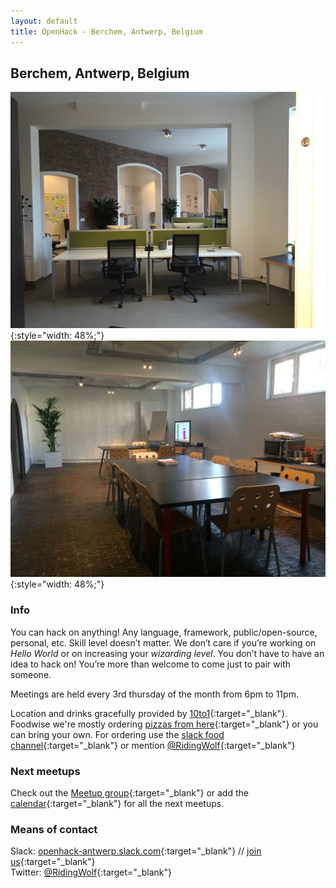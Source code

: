 ```yaml
---
layout: default
title: OpenHack - Berchem, Antwerp, Belgium
---
```


## Berchem, Antwerp, Belgium

![10to1 offices](/berchem/10to1-offices.jpg){:style="width: 48%;"} 
![het souterrain](/berchem/het-sousterrain.jpg){:style="width: 48%;"}

### Info

You can hack on anything! Any language, framework, public/open-source, personal, etc.
Skill level doesn’t matter. We don’t care if you’re working on _Hello World_ or on increasing your _wizarding level_.
You don’t have to have an idea to hack on! You’re more than welcome to come just to pair with someone.

Meetings are held every 3rd thursday of the month from 6pm to 11pm.

Location and drinks gracefully provided by [10to1](http://10to1.be){:target="_blank"}.   
Foodwise we're mostly ordering [pizzas from here](http://www.just-eat.be/restaurants-pizza-apetito-antwerpen/menu){:target="_blank"} or you can bring your own. 
For ordering use the [slack food channel](https://openhack-antwerp.slack.com/messages/food/){:target="_blank"} or mention [@RidingWolf](https://twitter.com/ridingwolf){:target="_blank"}

### Next meetups

Check out the [Meetup group](http://www.meetup.com/OpenHack-Antwerpen/){:target="_blank"} 
or add the [calendar](https://www.google.com/calendar/embed?src=74bgcbj8qtbqkcdj8iggp5grdc%40group.calendar.google.com&ctz=Europe/Brussels){:target="_blank"} for all the next meetups.

### Means of contact

Slack: [openhack-antwerp.slack.com](https://openhack-antwerp.slack.com/){:target="_blank"} // [join us](https://openhack-antwerp-slack-inviter.herokuapp.com/){:target="_blank"}  
Twitter: [@RidingWolf](https://twitter.com/ridingwolf){:target="_blank"} 